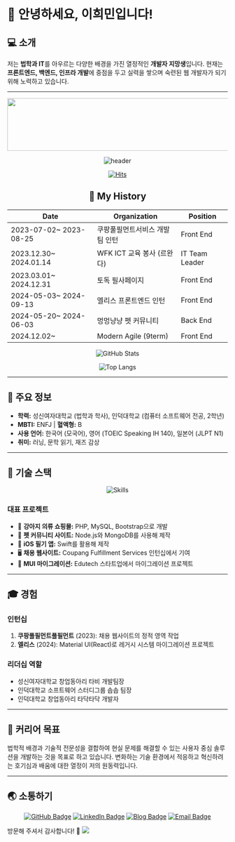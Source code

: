 # 👋 안녕하세요, 이희민입니다!

## 💻 소개

저는 **법학과 IT**를 아우르는 다양한 배경을 가진 열정적인 **개발자 지망생**입니다. 현재는 **프론트엔드, 백엔드, 인프라 개발**에 중점을 두고 실력을 쌓으며 숙련된 웹 개발자가 되기 위해 노력하고 있습니다.

---

<div align="center">

  <img src="https://render.gitanimals.org/lines/{yihimin}?pet-id=656763449834596716" width="1000" height="120"/>

![header](https://capsule-render.vercel.app/api?type=waving&color=auto&height=200&section=header&text=Welcome!&fontSize=50&animation=fadeIn&fontAlignY=38&desc=Yi%20Himin's%20GitHub%20Profile&descAlignY=51&descAlign=62)

</div>

<div align="center">

[![Hits](https://hits.seeyoufarm.com/api/count/incr/badge.svg?url=https%3A%2F%2Fgithub.com%2Fyourusername&count_bg=%2379C83D&title_bg=%23555555&icon=github.svg&icon_color=%23E7E7E7&title=hits&edge_flat=false)](https://github.com/yihimin)

</div>

<div align="center">

## 📖 My History

| Date                  | Organization                 | Position      |
|-----------------------|------------------------------|---------------|
| 2023-07-02~ 2023-08-25| 쿠팡풀필먼트서비스 개발팀 인턴       | Front End     |
| 2023.12.30~ 2024.01.14| WFK ICT 교육 봉사 (르완다)       | IT Team Leader|
| 2023.03.01~ 2024.12.31| 토독 필사페이지                  | Front End     |
| 2024-05-03~ 2024-09-13| 엘리스 프론트엔드 인턴             | Front End     |
| 2024-05-20~ 2024-06-03| 멍멍냥냥 펫 커뮤니티               | Back End     |
| 2024.12.02~           | Modern Agile (9term)          | Front End    |


![GitHub Stats](https://github-readme-stats.vercel.app/api?username=yihimin&show_icons=true&theme=synthwave)

![Top Langs](https://github-readme-stats.vercel.app/api/top-langs/?username=yihimin&layout=compact&theme=synthwave&cache_seconds=86400
)


</div>

---

## 🌟 주요 정보

- **학력:** 성신여자대학교 (법학과 학사), 인덕대학교 (컴퓨터 소프트웨어 전공, 2학년)
- **MBTI:** ENFJ | **혈액형:** B
- **사용 언어:** 한국어 (모국어), 영어 (TOEIC Speaking IH 140), 일본어 (JLPT N1)
- **취미:** 러닝, 문학 읽기, 재즈 감상

---

## 🔨 기술 스택

<div align="center">

![Skills](https://skillicons.dev/icons?i=react,php,java,python,mysql,mongodb,bootstrap,git,github,swift,nodejs&theme=light)

</div>

### 대표 프로젝트
- 🛒 **강아지 의류 쇼핑몰:** PHP, MySQL, Bootstrap으로 개발
- 🐾 **펫 커뮤니티 사이트:** Node.js와 MongoDB를 사용해 제작
- 📱 **iOS 필기 앱:** Swift를 활용해 제작
- 🖥️ **채용 웹사이트:** Coupang Fulfillment Services 인턴십에서 기여
- 🚀 **MUI 마이그레이션:** Edutech 스타트업에서 마이그레이션 프로젝트

---

## 🎓 경험

### 인턴십
1. **쿠팡풀필먼트풀필먼트** (2023): 채용 웹사이트의 정적 영역 작업
2. **엘리스** (2024): Material UI(React)로 레거시 시스템 마이그레이션 프로젝트

### 리더십 역할
- 성신여자대학교 창업동아리 타비 개발팀장
- 인덕대학교 소프트웨어 스터디그룹 솝솝 팀장
- 인덕대학교 창업동아리 타닥타닥 개발자

---

## 🎯 커리어 목표

법학적 배경과 기술적 전문성을 결합하여 현실 문제를 해결할 수 있는 사용자 중심 솔루션을 개발하는 것을 목표로 하고 있습니다. 변화하는 기술 환경에서 적응하고 혁신하려는 호기심과 배움에 대한 열정이 저의 원동력입니다.

---

## 🌏 소통하기

<div align="center">

[![GitHub Badge](https://img.shields.io/badge/GitHub-181717?style=flat-square&logo=github&logoColor=white)](https://github.com/yihimin)
[![LinkedIn Badge](https://img.shields.io/badge/LinkedIn-0A66C2?style=flat-square&logo=linkedin&logoColor=white)](https://linkedin.com/in/희민-이-984366238/)
[![Blog Badge](https://img.shields.io/badge/Blog-DD0B78?style=flat-square&logo=notion&logoColor=white)](https://medium.com/@yihimin01)
[![Email Badge](https://img.shields.io/badge/Email-EA4335?style=flat-square&logo=gmail&logoColor=white)](mailto:yihimin@gmail.com)

</div>

방문해 주셔서 감사합니다! 🚀
  <img src="https://render.gitanimals.org/farms/{yihimin}"/>

